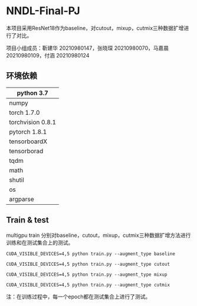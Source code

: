 # NNDL-Final-PJ

本项目采用ResNet18作为baseline，对cutout，mixup，cutmix三种数据扩增进行了对比。

项目小组成员：靳建华 20210980147，张晓琛 20210980070，马嘉晨 20210980109，付涵 20210980124



## 环境依赖

| python 3.7        |
| ----------------- |
| numpy             |
| torch 1.7.0       |
| torchvision 0.8.1 |
| pytorch 1.8.1     |
| tensorboardX      |
| tensorborad       |
| tqdm              |
| math              |
| shutil            |
| os                |
| argparse          |



## Train & test

multigpu train 分别对baseline，cutout，mixup，cutmix三种数据扩增方法进行训练和在测试集合上的测试。

`CUDA_VISIBLE_DEVICES=4,5 python train.py --augment_type baseline`

`CUDA_VISIBLE_DEVICES=4,5 python train.py --augment_type cutout`

`CUDA_VISIBLE_DEVICES=4,5 python train.py --augment_type mixup`

`CUDA_VISIBLE_DEVICES=4,5 python train.py --augment_type cutmix`

注：在训练过程中，每一个epoch都在测试集合上进行了测试。

